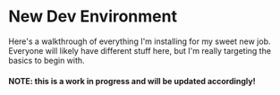 # <b>New Dev Environment</b>

Here's a walkthrough of everything I'm installing for my sweet new job. Everyone will likely have different stuff here, but I'm really targeting the basics to begin with.

#### NOTE: this is a work in progress and will be updated accordingly!